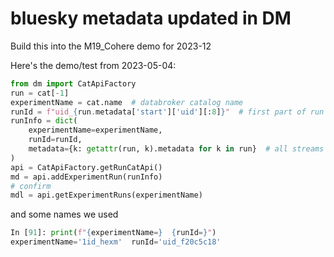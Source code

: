# bluesky metadata updated in DM

Build this into the M19_Cohere demo for 2023-12

Here's the demo/test from 2023-05-04:

```py
from dm import CatApiFactory
run = cat[-1]
experimentName = cat.name  # databroker catalog name
runId = f"uid_{run.metadata['start']['uid'][:8]}"  # first part of run uid
runInfo = dict(
    experimentName=experimentName,
    runId=runId,
    metadata={k: getattr(run, k).metadata for k in run}  # all streams
)
api = CatApiFactory.getRunCatApi()
md = api.addExperimentRun(runInfo)
# confirm
mdl = api.getExperimentRuns(experimentName)
```

and some names we used

```py
In [91]: print(f"{experimentName=}  {runId=}")
experimentName='1id_hexm'  runId='uid_f20c5c18' 
```
